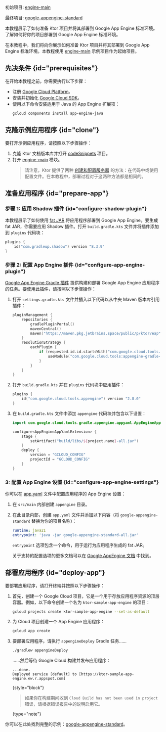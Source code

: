 [//]: # (title: Google App Engine)

<show-structure for="chapter" depth="2"/>

<tldr>
<p>
<control>初始项目</control>: <a href="https://github.com/ktorio/ktor-documentation/tree/%ktor_version%/codeSnippets/snippets/engine-main">engine-main</a>
</p>
<p>
<control>最终项目</control>: <a href="https://github.com/ktorio/ktor-documentation/tree/%ktor_version%/codeSnippets/snippets/google-appengine-standard">google-appengine-standard</a>
</p>
</tldr>

<web-summary>
本教程展示了如何准备 Ktor 项目并将其部署到 Google App Engine 标准环境。
</web-summary>

<link-summary>
了解如何将你的项目部署到 Google App Engine 标准环境。
</link-summary>

在本教程中，我们将向你展示如何准备 Ktor 项目并将其部署到 Google App Engine 标准环境。本教程使用 [engine-main](https://github.com/ktorio/ktor-documentation/tree/%ktor_version%/codeSnippets/snippets/engine-main) 示例项目作为起始项目。

## 先决条件 {id="prerequisites"}
在开始本教程之前，你需要执行以下步骤：
* 注册 [Google Cloud Platform](https://console.cloud.google.com/)。
* 安装并初始化 [Google Cloud SDK](https://cloud.google.com/sdk/docs/install)。
* 使用以下命令安装适用于 Java 的 App Engine 扩展项：
   ```Bash
   gcloud components install app-engine-java
   ```

## 克隆示例应用程序 {id="clone"}
要打开示例应用程序，请按照以下步骤操作：
1. 克隆 Ktor 文档版本库并打开 [codeSnippets](https://github.com/ktorio/ktor-documentation/tree/%ktor_version%/codeSnippets) 项目。
2. 打开 [engine-main](https://github.com/ktorio/ktor-documentation/tree/%ktor_version%/codeSnippets/snippets/engine-main) 模块。
   > 请注意，Ktor 提供了两种 [创建和配置服务器](server-create-and-configure.topic) 的方法：在代码中或使用配置文件。在本教程中，部署过程对于这两种方法都是相同的。

## 准备应用程序 {id="prepare-app"}
### 步骤 1: 应用 Shadow 插件 {id="configure-shadow-plugin"}
本教程展示了如何使用 [fat JAR](server-fatjar.md) 将应用程序部署到 Google App Engine。要生成 fat JAR，你需要应用 Shadow 插件。打开 `build.gradle.kts` 文件并将插件添加到 `plugins` 代码块：
```kotlin
plugins {
    id("com.gradleup.shadow") version "8.3.9"
}
```

### 步骤 2: 配置 App Engine 插件 {id="configure-app-engine-plugin"}
[Google App Engine Gradle 插件](https://github.com/GoogleCloudPlatform/app-gradle-plugin) 提供构建和部署 Google App Engine 应用程序的任务。要使用此插件，请按照以下步骤操作：

1. 打开 `settings.gradle.kts` 文件并插入以下代码以从中央 Maven 版本库引用插件：
   ```kotlin
   pluginManagement {
       repositories {
           gradlePluginPortal()
           mavenCentral()
           maven("https://maven.pkg.jetbrains.space/public/p/ktor/eap")
       }
       resolutionStrategy {
           eachPlugin {
               if (requested.id.id.startsWith("com.google.cloud.tools.appengine")) {
                   useModule("com.google.cloud.tools:appengine-gradle-plugin:${requested.version}")
               }
           }
       }
   }
   ```

2. 打开 `build.gradle.kts` 并在 `plugins` 代码块中应用插件：
   ```kotlin
   plugins {
       id("com.google.cloud.tools.appengine") version "2.8.0"
   }
   ```

3. 在 `build.gradle.kts` 文件中添加 `appengine` 代码块并包含以下设置：
   ```kotlin
   import com.google.cloud.tools.gradle.appengine.appyaml.AppEngineAppYamlExtension
   
   configure<AppEngineAppYamlExtension> {
       stage {
           setArtifact("build/libs/${project.name}-all.jar")
       }
       deploy {
           version = "GCLOUD_CONFIG"
           projectId = "GCLOUD_CONFIG"
       }
   }
   ```

### 3: 配置 App Engine 设置 {id="configure-app-engine-settings"}
你可以在 [app.yaml](https://cloud.google.com/appengine/docs/standard/python/config/appref) 文件中配置应用程序的 App Engine 设置：
1. 在 `src/main` 内部创建 `appengine` 目录。
2. 在此目录内部，创建 `app.yaml` 文件并添加以下内容（将 `google-appengine-standard` 替换为你的项目名称）：
   ```yaml
   runtime: java21
   entrypoint: 'java -jar google-appengine-standard-all.jar'
   
   ```
   
   `entrypoint` 选项包含一个命令，用于运行为应用程序生成的 fat JAR。

   关于支持的配置选项的更多文档可以在 [Google AppEngine 文档](https://cloud.google.com/appengine/docs/standard/reference/app-yaml?tab=java) 中找到。

## 部署应用程序 {id="deploy-app"}

要部署应用程序，请打开终端并按照以下步骤操作：

1. 首先，创建一个 Google Cloud 项目，它是一个用于存放应用程序资源的顶层容器。例如，以下命令创建一个名为 `ktor-sample-app-engine` 的项目：
   ```Bash
   gcloud projects create ktor-sample-app-engine --set-as-default
   ```
   
2. 为 Cloud 项目创建一个 App Engine 应用程序：
   ```Bash
   gcloud app create
   ```

3. 要部署应用程序，请执行 `appengineDeploy` Gradle 任务……
   ```Bash
   ./gradlew appengineDeploy
   ```
   ……然后等待 Google Cloud 构建并发布应用程序：
   ```
   ...done.
   Deployed service [default] to [https://ktor-sample-app-engine.ew.r.appspot.com]
   ```
   {style="block"}
   > 如果你在构建期间收到 `Cloud Build has not been used in project` 错误，请根据错误报告中的说明启用它。
   >
   {type="note"}

你可以在此处找到完整的示例：[google-appengine-standard](https://github.com/ktorio/ktor-documentation/tree/%ktor_version%/codeSnippets/snippets/google-appengine-standard)。